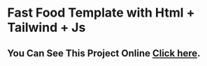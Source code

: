 # Fast Food Template with Html + Tailwind + Js  
 
## You Can See This Project Online [Click here](https://mmdrezakz.github.io/fast-food/).


